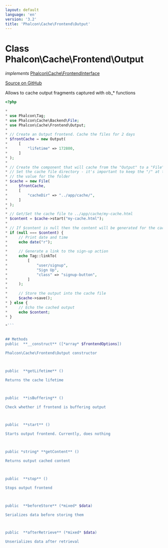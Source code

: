 ```yaml
---
layout: default
language: 'en'
version: '3.2'
title: 'Phalcon\Cache\Frontend\Output'
---
```

# Class **Phalcon\Cache\Frontend\Output**

*implements* [Phalcon\Cache\FrontendInterface](/3.2/en/api/Phalcon_Cache_FrontendInterface)

<a href="https://github.com/phalcon/cphalcon/tree/v3.2.0/phalcon/cache/frontend/output.zep" class="btn btn-default btn-sm">Source on GitHub</a>

Allows to cache output fragments captured with ob_* functions

```php
<?php

*
* use Phalcon\Tag;
* use Phalcon\Cache\Backend\File;
* use Phalcon\Cache\Frontend\Output;
*
* // Create an Output frontend. Cache the files for 2 days
* $frontCache = new Output(
*     [
*         "lifetime" => 172800,
*     ]
* );
*
* // Create the component that will cache from the "Output" to a "File" backend
* // Set the cache file directory - it's important to keep the "/" at the end of
* // the value for the folder
* $cache = new File(
*     $frontCache,
*     [
*         "cacheDir" => "../app/cache/",
*     ]
* );
*
* // Get/Set the cache file to ../app/cache/my-cache.html
* $content = $cache->start("my-cache.html");
*
* // If $content is null then the content will be generated for the cache
* if (null === $content) {
*     // Print date and time
*     echo date("r");
*
*     // Generate a link to the sign-up action
*     echo Tag::linkTo(
*         [
*             "user/signup",
*             "Sign Up",
*             "class" => "signup-button",
*         ]
*     );
*
*     // Store the output into the cache file
*     $cache->save();
* } else {
*     // Echo the cached output
*     echo $content;
* }

*```


## Methods
public  **__construct** ([*array* $frontendOptions])

Phalcon\Cache\Frontend\Output constructor



public  **getLifetime** ()

Returns the cache lifetime



public  **isBuffering** ()

Check whether if frontend is buffering output



public  **start** ()

Starts output frontend. Currently, does nothing



public *string* **getContent** ()

Returns output cached content



public  **stop** ()

Stops output frontend



public  **beforeStore** (*mixed* $data)

Serializes data before storing them



public  **afterRetrieve** (*mixed* $data)

Unserializes data after retrieval



